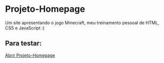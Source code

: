 # Projeto-Homepage
Um site apresentando o jogo Minecraft, meu treinamento pessoal de HTML, CSS e JavaScript :)

<h2>Para testar:</h2>

<a align="center" href="https://euyogi.github.io/Projeto-Homepage/">Abrir Projeto-Homepage</a>
